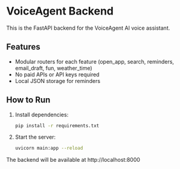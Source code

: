 # VoiceAgent Backend

This is the FastAPI backend for the VoiceAgent AI voice assistant.

## Features
- Modular routers for each feature (open_app, search, reminders, email_draft, fun, weather_time)
- No paid APIs or API keys required
- Local JSON storage for reminders

## How to Run

1. Install dependencies:
   ```bash
   pip install -r requirements.txt
   ```
2. Start the server:
   ```bash
   uvicorn main:app --reload
   ```

The backend will be available at http://localhost:8000
